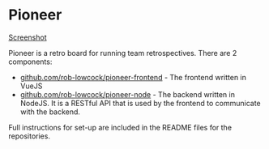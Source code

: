 # Pioneer

[Screenshot](rob-lowcock.github.com/pioneer/site/screenshot.png)

Pioneer is a retro board for running team retrospectives. There are 2 components:

* [github.com/rob-lowcock/pioneer-frontend](github.com/rob-lowcock/pioneer-frontend) - The frontend written in VueJS
* [github.com/rob-lowcock/pioneer-node](github.com/rob-lowcock/pioneer-node) - The backend written in NodeJS. It is a RESTful API that is used by the frontend to communicate with the backend.

Full instructions for set-up are included in the README files for the repositories.